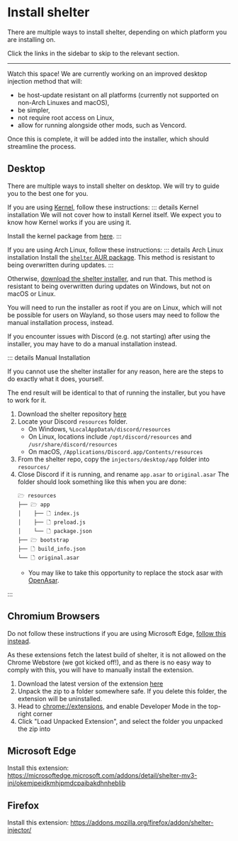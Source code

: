 <script setup>
  import Pill from "./components/Pill.vue";
</script>

# Install shelter

There are multiple ways to install shelter, depending on which platform you are installing on.

Click the links in the sidebar to skip to the relevant section.

---

Watch this space! We are currently working on an improved desktop injection method that will:
 - be host-update resistant on all platforms (currently not supported on non-Arch Linuxes and macOS),
 - be simpler,
 - not require root access on Linux,
 - allow for running alongside other mods, such as Vencord.

Once this is complete, it will be added into the installer, which should streamline the process.

## Desktop

There are multiple ways to install shelter on desktop. We will try to guide you to the best one for you.

If you are using [Kernel](https://kernel.fish), follow these instructions:
::: details Kernel installation
We will not cover how to install Kernel itself. We expect you to know how Kernel works if you are using it.

Install the kernel package from [here](https://github.com/uwu/shelter/tree/main/injectors/kernel).
:::

If you are using Arch Linux, follow these instructions:
::: details Arch Linux installation
Install the [`shelter` AUR package](https://aur.archlinux.org/packages/shelter).
This method is resistant to being overwritten during updates.
:::

Otherwise, [download the shelter installer](https://github.com/uwu/shelter-installer/releases/latest),
and run that.
This method is resistant to being overwritten during updates on Windows, but not on macOS or Linux.

You will need to run the installer as root if you are on Linux, which will not be possible for users on Wayland,
so those users may need to follow the manual installation process, instead.

If you encounter issues with Discord (e.g. not starting) after using the installer,
you may have to do a manual installation instead.

::: details Manual Installation

If you cannot use the shelter installer for any reason, here are the steps to do exactly what it does, yourself.

The end result will be identical to that of running the installer, but you have to work for it.

1. Download the shelter repository [here](https://github.com/uwu/shelter/archive/refs/heads/main.zip)
2. Locate your Discord `resources` folder.
   - On Windows, `%LocalAppData%/discord/resources`
   - On Linux, locations include `/opt/discord/resources` and `/usr/share/discord/resources`
   - On macOS, `/Applications/Discord.app/Contents/resources`
3. From the shelter repo, copy the `injectors/desktop/app` folder into `resources/`
4. Close Discord if it is running, and rename `app.asar` to `original.asar`
   The folder should look something like this when you are done:
   ```
   🗁 resources
   ├── 🗁 app
   │    ├── 🗋 index.js
   │    ├── 🗋 preload.js
   │    └── 🗋 package.json
   ├── 🗁 bootstrap
   ├── 🗋 build_info.json
   └── 🗋 original.asar
   ```
   - You may like to take this opportunity to replace the stock asar with [OpenAsar](https://openasar.dev).

:::

## Chromium Browsers

Do not follow these instructions if you are using Microsoft Edge, [follow this instead](#microsoft-edge).

As these extensions fetch the latest build of shelter, it is not allowed on the Chrome Webstore (we got kicked off!),
and as there is no easy way to comply with this, you will have to manually install the extension.

1. Download the latest version of the extension [here](https://github.com/uwu/shelter/releases?q=mv3&expanded=true)
2. Unpack the zip to a folder somewhere safe. If you delete this folder, the extension will be uninstalled.
3. Head to [chrome://extensions](chrome://extensions), and enable Developer Mode in the top-right corner
4. Click "Load Unpacked Extension", and select the folder you unpacked the zip into

## Microsoft Edge

Install this extension:
https://microsoftedge.microsoft.com/addons/detail/shelter-mv3-inj/okemjpeidkmhjpmdcpaibakdhnheblib

## Firefox

Install this extension: https://addons.mozilla.org/firefox/addon/shelter-injector/